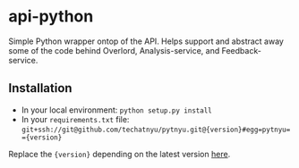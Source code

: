 # api-python

Simple Python wrapper ontop of the API. Helps support and abstract away some of the code behind Overlord, Analysis-service, and Feedback-service.

## Installation

- In your local environment: `python setup.py install`
- In your `requirements.txt` file: `git+ssh://git@github.com/techatnyu/pytnyu.git@{version}#egg=pytnyu=={version}`

Replace the `{version}` depending on the latest version [here](https://github.com/TechAtNYU/pytnyu/releases).
